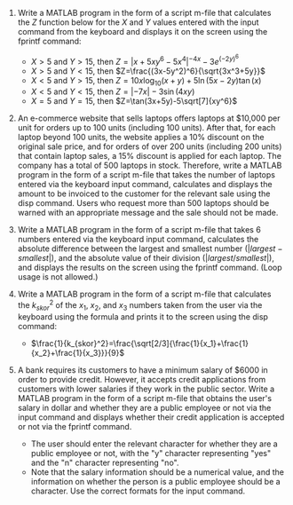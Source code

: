 1. Write a MATLAB program in the form of a script m-file that calculates the $Z$ function below for the $X$ and $Y$ values entered with the input command from the keyboard and displays it on the screen using the fprintf command:
   - $X>5$ and $Y>15$, then $Z=|x+5xy^6-5x^4|^{-4x}-3e^{{(-2y)}^6}$
   - $X>5$ and $Y<15$, then $Z=\frac{(3x-5y^2)^6}{\sqrt{3x^3+5y}}$
   - $X<5$ and $Y>15$, then $Z=10x\log_{10}(x+y)+5\ln(5x-2y)\tan(x)$
   - $X<5$ and $Y<15$, then $Z=|-7x|-3\sin(4xy)$
   - $X=5$ and $Y=15$, then $Z=\tan(3x+5y)-5\sqrt[7]{xy^6}$

2. An e-commerce website that sells laptops offers laptops at $10,000 per unit for orders up to 100 units (including 100 units). After that, for each laptop beyond 100 units, the website applies a 10% discount on the original sale price, and for orders of over 200 units (including 200 units) that contain laptop sales, a 15% discount is applied for each laptop. The company has a total of 500 laptops in stock. Therefore, write a MATLAB program in the form of a script m-file that takes the number of laptops entered via the keyboard input command, calculates and displays the amount to be invoiced to the customer for the relevant sale using the disp command. Users who request more than 500 laptops should be warned with an appropriate message and the sale should not be made.

3. Write a MATLAB program in the form of a script m-file that takes 6 numbers entered via the keyboard input command, calculates the absolute difference between the largest and smallest number ($|largest - smallest|$), and the absolute value of their division ($|largest/smallest|$), and displays the results on the screen using the fprintf command. (Loop usage is not allowed.)

4. Write a MATLAB program in the form of a script m-file that calculates the $k_{skor}^2$ of the $x_1$, $x_2$, and $x_3$ numbers taken from the user via the keyboard using the formula and prints it to the screen using the disp command:
   - $\frac{1}{k_{skor}^2}=\frac{\sqrt[2/3]{\frac{1}{x_1}+\frac{1}{x_2}+\frac{1}{x_3}}}{9}$

5. A bank requires its customers to have a minimum salary of $6000 in order to provide credit. However, it accepts credit applications from customers with lower salaries if they work in the public sector. Write a MATLAB program in the form of a script m-file that obtains the user's salary in dollar and whether they are a public employee or not via the input command and displays whether their credit application is accepted or not via the fprintf command. 
   - The user should enter the relevant character for whether they are a public employee or not, with the "y" character representing "yes" and the "n" character representing "no".
   - Note that the salary information should be a numerical value, and the information on whether the person is a public employee should be a character. Use the correct formats for the input command.
